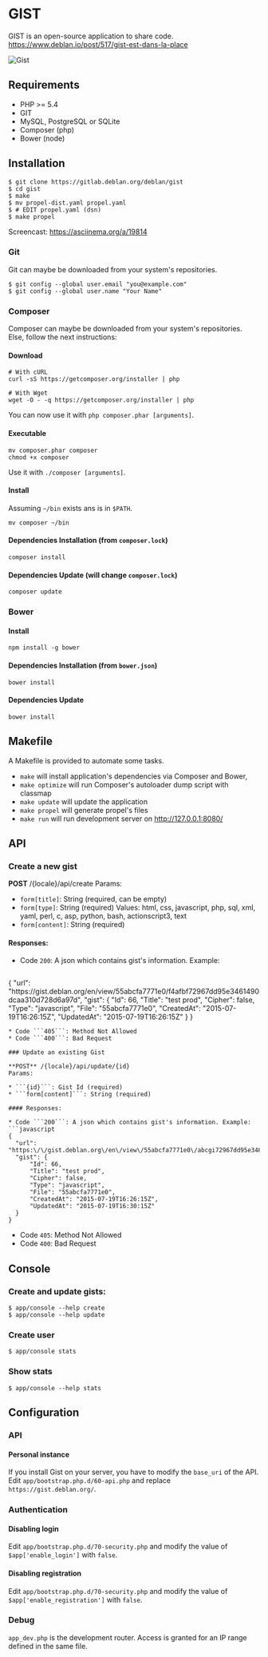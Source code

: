 GIST
====

GIST is an open-source application to share code.
https://www.deblan.io/post/517/gist-est-dans-la-place

![Gist](https://upload.deblan.org/u/2015-05/554e2c12.png "Gist")

Requirements
------------

* PHP >= 5.4
* GIT
* MySQL, PostgreSQL or SQLite
* Composer (php)
* Bower (node)

Installation
------------

	$ git clone https://gitlab.deblan.org/deblan/gist
	$ cd gist
	$ make
	$ mv propel-dist.yaml propel.yaml
	$ # EDIT propel.yaml (dsn)
	$ make propel

Screencast: https://asciinema.org/a/19814

### Git

Git can maybe be downloaded from your system's repositories.

	$ git config --global user.email "you@example.com"
	$ git config --global user.name "Your Name"

### Composer

Composer can maybe be downloaded from your system's repositories.
Else, follow the next instructions:

#### Download

    # With cURL
    curl -sS https://getcomposer.org/installer | php

    # With Wget
    wget -O - -q https://getcomposer.org/installer | php

You can now use it with `php composer.phar [arguments]`.

#### Executable

    mv composer.phar composer
    chmod +x composer

Use it with `./composer [arguments]`.

#### Install

Assuming `~/bin` exists ans is in `$PATH`.

    mv composer ~/bin

#### Dependencies Installation (from `composer.lock`)

    composer install

#### Dependencies Update (will change `composer.lock`)

    composer update

### Bower


#### Install

	npm install -g bower

#### Dependencies Installation (from `bower.json`)

    bower install

#### Dependencies Update

    bower install

Makefile
--------

A Makefile is provided to automate some tasks.

* `make` will install application's dependencies via Composer and Bower,
* `make optimize` will run Composer's autoloader dump script with classmap
* `make update` will update the application
* `make propel` will generate propel's files
* `make run` will run development server on http://127.0.0.1:8080/

API
---

### Create a new gist

**POST** /{locale}/api/create
Params:

* ```form[title]```: String (required, can be empty)
* ```form[type]```: String (required)
  Values: html, css, javascript, php, sql, xml, yaml, perl, c, asp, python, bash, actionscript3, text
* ```form[content]```: String (required)

#### Responses:

* Code ```200```: A json which contains gist's information. Example:
  ```javascript
{
    "url": "https:\/\/gist.deblan.org\/en\/view\/55abcfa7771e0\/f4afbf72967dd95e3461490dcaa310d728d6a97d",
    "gist": {
        "Id": 66,
        "Title": "test prod",
        "Cipher": false,
        "Type": "javascript",
        "File": "55abcfa7771e0",
        "CreatedAt": "2015-07-19T16:26:15Z",
        "UpdatedAt": "2015-07-19T16:26:15Z"
    }
}
  ```
* Code ```405```: Method Not Allowed
* Code ```400```: Bad Request

### Update an existing Gist

**POST** /{locale}/api/update/{id}
Params:

* ```{id}```: Gist Id (required)
* ```form[content]```: String (required)

#### Responses:

* Code ```200```: A json which contains gist's information. Example:
  ```javascript
{
    "url": "https:\/\/gist.deblan.org\/en\/view\/55abcfa7771e0\/abcgi72967dd95e3461490dcaa310d728d6adef",
    "gist": {
        "Id": 66,
        "Title": "test prod",
        "Cipher": false,
        "Type": "javascript",
        "File": "55abcfa7771e0",
        "CreatedAt": "2015-07-19T16:26:15Z",
        "UpdatedAt": "2015-07-19T16:30:15Z"
    }
}
  ```
* Code ```405```: Method Not Allowed
* Code ```400```: Bad Request

Console
-------

### Create and update gists:

```
$ app/console --help create
$ app/console --help update
```

### Create user

```
$ app/console stats
```

### Show stats

```
$ app/console --help stats
```

Configuration
-------------

### API

#### Personal instance

If you install Gist on your server, you have to modify the ```base_uri``` of the API.
Edit ```app/bootstrap.php.d/60-api.php``` and replace ```https://gist.deblan.org/```.

### Authentication

#### Disabling login

Edit `app/bootstrap.php.d/70-security.php` and modify the value of `$app['enable_login']` with `false`.

#### Disabling registration

Edit `app/bootstrap.php.d/70-security.php` and modify the value of `$app['enable_registration']` with `false`.

### Debug

`app_dev.php` is the development router. Access is granted for an IP range defined in the same file.
